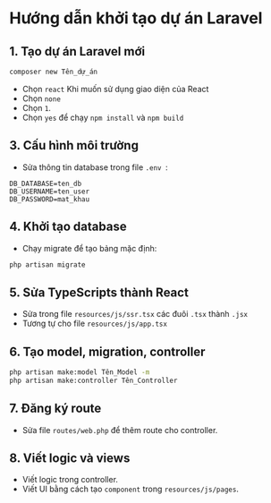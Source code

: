 # Hướng dẫn khởi tạo dự án Laravel

## 1. Tạo dự án Laravel mới
```sh
composer new Tên_dự_án
```
- Chọn `react` Khi muốn sử dụng giao diện của React
- Chọn `none`
- Chọn `1`.
- Chọn `yes` để chạy `npm install` và `npm build`

## 3. Cấu hình môi trường
- Sửa thông tin database trong file `.env `:
```
DB_DATABASE=ten_db
DB_USERNAME=ten_user
DB_PASSWORD=mat_khau
```

## 4. Khởi tạo database
- Chạy migrate để tạo bảng mặc định:
```sh
php artisan migrate
```

## 5. Sửa TypeScripts thành React
- Sửa trong file `resources/js/ssr.tsx` các đuôi `.tsx` thành `.jsx`
- Tương tự cho file `resources/js/app.tsx`

## 6. Tạo model, migration, controller
```sh
php artisan make:model Tên_Model -m
php artisan make:controller Tên_Controller
```
## 7. Đăng ký route
- Sửa file `routes/web.php` để thêm route cho controller.

## 8. Viết logic và views
- Viết logic trong controller.
- Viết UI bằng cách tạo `component` trong `resources/js/pages`.

